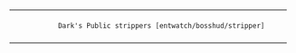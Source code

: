 ———————————————————————————————————

                Dark's Public strippers [entwatch/bosshud/stripper]

———————————————————————————————————
